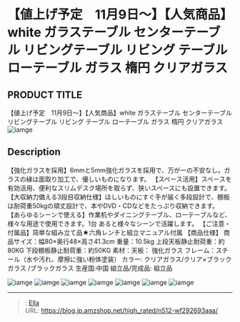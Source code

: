 # 【値上げ予定　11月9日～】【人気商品】white ガラステーブル センターテーブル     リビングテーブル リビング テーブル  ローテーブル ガラス 楕円 クリアガラス


## PRODUCT TITLE 

【値上げ予定　11月9日～】【人気商品】white ガラステーブル センターテーブル     リビングテーブル リビング テーブル  ローテーブル ガラス 楕円 クリアガラス![iamge](https://b2bfiles1.gigab2b.cn/image/wkseller/301/wf009974/20200324_3a241e25749843d746bf82596f66bb3c.jpg)

## Description

【強化ガラスを採用】6mmと5mm強化ガラスを採用で、万が一の不安なし。ガラスの縁は面取り加工で、優しいものになります。
【スペース活用】スペースを有効活用、便利なスリムデスク場所を取らず、狭いスペースにも設置できます。
【大収納力備える3段目収納仕様】ほしいものにすぐ手が届く多段設計で、棚板は耐荷重50kgの頑丈設計で、本やDVD・CDなどをたっぷり収納できます。
【あらゆるシーンで使える】作業机やダイニングテーブル、ローテーブルなど、様々な用途で使用できます。1台
あると様々なシーンで活躍します。
【ご注意・付属品】简単な組み立て品★六角レンチと組立マニュアル付属
【商品仕様】
商品サイズ：幅80×奥行48×高さ41.3cm
重量：10.5kg    上段天板静止耐荷重：約80KG  下段棚板静止耐荷重：約50KG
素材：天板： 強化ガラス フレーム：スチール（水や汚れ、摩擦に強い粉体塗装）
カラー: クリアガラス/クリア×ブラックガラス /ブラックガラス
生産国:中国
組立品/完成品: 組立品




![iamge](https://b2bfiles1.gigab2b.cn/image/wkseller/301/wf009974/20200324_b3b693267b12364f2f26e96c9c700c53.jpg)
![iamge](https://b2bfiles1.gigab2b.cn/image/wkseller/301/wf009974/20200324_d4e90daeca81ff77d3f499460dfc5856.jpg)
![iamge](https://b2bfiles1.gigab2b.cn/image/wkseller/301/wf009974/临时/20210526_1bfda1cee02199645b91d21e5262ee5a.png)
![iamge](https://b2bfiles1.gigab2b.cn/image/wkseller/301/wf009974/临时/20210526_2b0ae63537dce2593bab28e3b1cacd09.png)
![iamge](https://b2bfiles1.gigab2b.cn/image/wkseller/301/wf009974/临时/20210526_2f537109216337309bc5f90e367f08ba.png)
![iamge](https://b2bfiles1.gigab2b.cn/image/wkseller/301/wf009974/临时/20210526_c33d0c4660ad43bc3907898eba64f09b.png)
![iamge](https://b2bfiles1.gigab2b.cn/image/wkseller/301/wf009974/20210728_017c015898aff8de1ea082c803da7a88.jpg)


---

> : [Ella](https://blog.jp.amzshop.net/)  
> URL: https://blog.jp.amzshop.net/high_rated/n512-wf292693aaa/  

